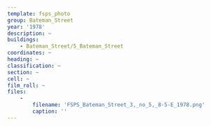 ```yaml
---
template: fsps_photo
group: Bateman_Street
year: '1978'
description: ~
buildings:
    - Bateman_Street/5_Bateman_Street
coordinates: ~
heading: ~
classification: ~
section: ~
cell: ~
film_roll: ~
files:
    -
        filename: 'FSPS_Bateman_Street_3,_no_5,_8-5-E_1978.png'
        caption: ''
---
```

